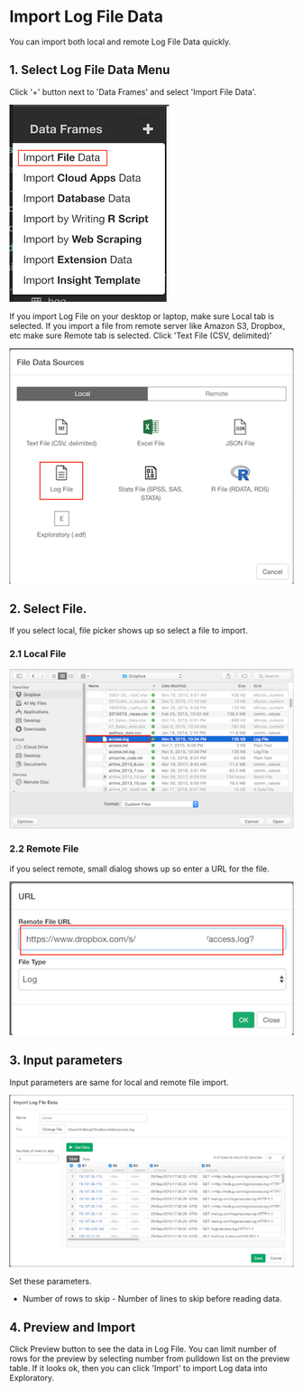 # Import Log File Data

You can import both local and remote Log File Data quickly.

## 1. Select Log File Data Menu

Click '+' button next to 'Data Frames' and select 'Import File Data'.

![](images/import-file-data.png)

If you import Log File on your desktop or laptop, make sure Local tab is selected. If you import a file from remote server like Amazon S3, Dropbox, etc make sure Remote tab is selected. Click 'Text File (CSV, delimited)'

![](images/log-select.png)

## 2. Select File.
If you select local, file picker shows up so select a file to import.
### 2.1 Local File

![](images/local-file-picker-log.png)

### 2.2 Remote File
if you select remote, small dialog shows up so enter a URL for the file.

![](images/import-remote-log-url.png)


## 3. Input parameters

Input parameters are same for local and remote file import.

![](images/import-log-dialog.png)

Set these parameters.

* Number of rows to skip - Number of lines to skip before reading data.

## 4. Preview and Import

Click Preview button to see the data in Log File. You can limit number of rows for the preview by selecting number from pulldown list on the preview table. If it looks ok, then you can click 'Import' to import Log data into Exploratory.
